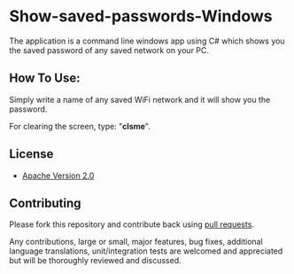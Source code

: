 # Show-saved-passwords-Windows
The application is a command line windows app using C# which shows you the saved password of any saved network on your PC.

## How To Use:
Simply write a name of any saved WiFi network and it will show you the password.

For clearing the screen, type: "**clsme**".


## License

* [Apache Version 2.0](http://www.apache.org/licenses/LICENSE-2.0.html)

## Contributing

Please fork this repository and contribute back using
[pull requests](https://github.com/sohaibrabbani/Spell-Checker-using-AVL-Tree/pulls).

Any contributions, large or small, major features, bug fixes, additional
language translations, unit/integration tests are welcomed and appreciated
but will be thoroughly reviewed and discussed.
